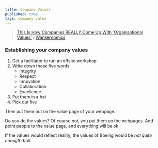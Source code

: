 ```yaml
---
title: Company Values
published: true
tags: company value
---
```

> [This Is How Companies REALLY Come Up With 'Organisational Values'](https://www.youtube.com/watch?v=f1Xn0EUrQg0) / [Wankernomics](https://www.youtube.com/@Wankernomics/videos)

### Establishing your company values

1. Get a facilitator to run an offsite workshop
1. Write down these five words
	- Integrity
    - Respect
    - Innovation
    - Collaboration
    - Excellence
1. Put them in a hat
1. Pick out five

Then put them out on the value page of your webpage.

Do you do the values?
Of course not, you put them on the webpages. And point people to the value page,
and everything will be ok.

If the values would reflect reality, the values of Boeing would be _not quite enougth bolt_.

